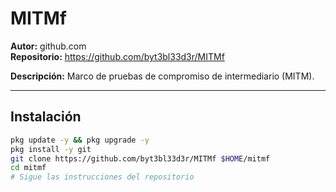 # MITMf

**Autor:** github.com  
**Repositorio:** https://github.com/byt3bl33d3r/MITMf

**Descripción:** Marco de pruebas de compromiso de intermediario (MITM).

---

## Instalación

```bash
pkg update -y && pkg upgrade -y
pkg install -y git
git clone https://github.com/byt3bl33d3r/MITMf $HOME/mitmf
cd mitmf
# Sigue las instrucciones del repositorio
```
